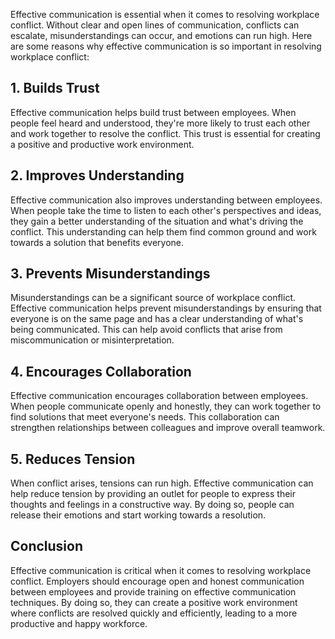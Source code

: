 

Effective communication is essential when it comes to resolving workplace conflict. Without clear and open lines of communication, conflicts can escalate, misunderstandings can occur, and emotions can run high. Here are some reasons why effective communication is so important in resolving workplace conflict:

## 1. Builds Trust

Effective communication helps build trust between employees. When people feel heard and understood, they're more likely to trust each other and work together to resolve the conflict. This trust is essential for creating a positive and productive work environment.

## 2. Improves Understanding

Effective communication also improves understanding between employees. When people take the time to listen to each other's perspectives and ideas, they gain a better understanding of the situation and what's driving the conflict. This understanding can help them find common ground and work towards a solution that benefits everyone.

## 3. Prevents Misunderstandings

Misunderstandings can be a significant source of workplace conflict. Effective communication helps prevent misunderstandings by ensuring that everyone is on the same page and has a clear understanding of what's being communicated. This can help avoid conflicts that arise from miscommunication or misinterpretation.

## 4. Encourages Collaboration

Effective communication encourages collaboration between employees. When people communicate openly and honestly, they can work together to find solutions that meet everyone's needs. This collaboration can strengthen relationships between colleagues and improve overall teamwork.

## 5. Reduces Tension

When conflict arises, tensions can run high. Effective communication can help reduce tension by providing an outlet for people to express their thoughts and feelings in a constructive way. By doing so, people can release their emotions and start working towards a resolution.

## Conclusion

Effective communication is critical when it comes to resolving workplace conflict. Employers should encourage open and honest communication between employees and provide training on effective communication techniques. By doing so, they can create a positive work environment where conflicts are resolved quickly and efficiently, leading to a more productive and happy workforce.
